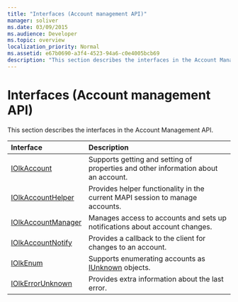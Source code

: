 ```yaml
---
title: "Interfaces (Account management API)"
manager: soliver
ms.date: 03/09/2015
ms.audience: Developer
ms.topic: overview
localization_priority: Normal
ms.assetid: e67b0690-a3f4-4523-94a6-c0e4005bcb69
description: "This section describes the interfaces in the Account Management API."
---
```


# Interfaces (Account management API)

This section describes the interfaces in the Account Management API.
  
|**Interface**|**Description**|
|:-----|:-----|
|[IOlkAccount](iolkaccount.md) <br/> |Supports getting and setting of properties and other information about an account.  <br/> |
|[IOlkAccountHelper](iolkaccounthelper.md) <br/> |Provides helper functionality in the current MAPI session to manage accounts.  <br/> |
|[IOlkAccountManager](iolkaccountmanager.md) <br/> |Manages access to accounts and sets up notifications about account changes.  <br/> |
|[IOlkAccountNotify](iolkaccountnotify.md) <br/> |Provides a callback to the client for changes to an account.  <br/> |
|[IOlkEnum](iolkenum.md) <br/> |Supports enumerating accounts as [IUnknown](http://msdn.microsoft.com/library/com.iunknown%28Office.15%29.aspx) objects.  <br/> |
|[IOlkErrorUnknown](iolkerrorunknown.md) <br/> |Provides extra information about the last error.  <br/> |
   


